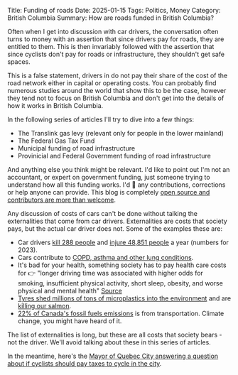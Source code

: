 Title: Funding of roads
Date: 2025-01-15
Tags: Politics, Money
Category: British Columbia
Summary: How are roads funded in British Columbia?

Often when I get into discussion with car drivers, the conversation often turns to money with an assertion that since drivers pay for roads, they are entitled to them. This is then invariably followed with the assertion that since cyclists don't pay for roads or infrastructure, they shouldn't get safe spaces.

This is a false statement, drivers in do not pay their share of the cost of the road network either in capital or operating costs. You can probably find numerous studies around the world that show this to be the case, however they tend not to focus on British Columbia and don't get into the details of how it works in British Columbia.

In the following series of articles I'll try to dive into a few things:

* The Translink gas levy (relevant only for people in the lower mainland)
* The Federal Gas Tax Fund
* Municipal funding of road infrastructure
* Provinicial and Federal Government funding of road infrastructure

And anything else you think might be relevant. I'd like to point out I'm not an accountant, or expert on government funding, just someone trying to understand how all this funding works. I'd 💚 any contributions, corrections or help anyone can provide. This blog is completely [open source and contributors are more than welcome](https://github.com/andymckay/beyond-cars/).

Any discussion of costs of cars can't be done without talking the externalities that come from car drivers. Externalities are costs that society pays, but the actual car driver does not. Some of the examples these are:

* Car drivers [kill 288 people](https://public.tableau.com/app/profile/icbc/viz/QuickStatistics-Fatalcrashesandvictims/FatalVictims) and [injure 48,851 people](https://public.tableau.com/app/profile/icbc/viz/QuickStatistics-Injuredvictims/InjuredVictims) a year (numbers for 2023).
* Cars contribute to [COPD, asthma and other lung conditions](https://www.bbc.com/news/uk-england-london-67288327).
* It's bad for your health, something society has to pay health care costs for 👉 "longer driving time was associated with higher odds for smoking, insufficient physical activity, short sleep, obesity, and worse physical and mental health" [Source](https://pmc.ncbi.nlm.nih.gov/articles/PMC4049576/)
* [Tyres shed millions of tons of microplastics into the environment](https://www.forbes.com/sites/lauriewinkless/2024/12/18/tires-shed-millions-of-tonnes-of-microplastics-into-the-environment/) and are [killing our salmon](https://canadiangeographic.ca/articles/killer-tire-chemical-threatening-canadian-salmon/).
* [22% of Canada's fossil fuels emissions](https://www.canada.ca/en/environment-climate-change/news/2024/05/where-canadas-greenhouse-gas-emissions-come-from-2024-national-greenhouse-gas-inventory.html) is from transportation. Climate change, you might have heard of it.

The list of externalities is long, but these are all costs that society bears - not the driver. We'll avoid talking about these in this series of articles.

In the meantime, here's the [Mayor of Quebec City answering a question about if cyclists should pay taxes to cycle in the city](https://www.reddit.com/r/fuckcars/comments/1dg4h7v/tax_the_cyclists_journalist_gets_owned_by_the/).
